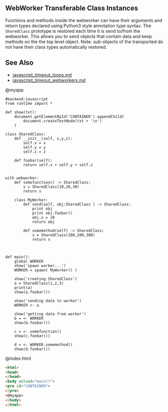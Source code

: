 WebWorker Transferable Class Instances
--------------------------------------

Functions and methods inside the webworker can have their arguments and return types declared using Python3 style annotation type syntax.
The `SharedClass` prototype is restored each time it is send to/from the webworker.
This allows you to send objects that contain data and keep methods on the the top level object.
Note: sub-objects of the transported do not have their class types automatically restored.

See Also
--------
* [javascript_timeout_loops.md](javascript_timeout_loops.md)
* [javascript_timeout_webworkers.md](javascript_timeout_webworkers.md)


@myapp
```rusthon
#backend:javascript
from runtime import *

def show(txt):
	document.getElementById('CONTAINER').appendChild(
		document.createTextNode(txt + '\n')
	)

class SharedClass:
	def __init__(self, x,y,z):
		self.x = x
		self.y = y
		self.z = z

	def foobar(self):
		return self.x + self.y + self.z


with webworker:
	def somefunction() -> SharedClass:
		s = SharedClass(10,20,30)
		return s

	class MyWorker:
		def send(self, obj:SharedClass ) -> SharedClass:
			print obj
			print obj.foobar()
			obj.x = 10
			return obj

		def somemethod(self) -> SharedClass:
			s = SharedClass(100,200,300)
			return s



def main():
	global WORKER
	show('spawn worker...')
	WORKER = spawn( MyWorker() )

	show('creating SharedClass')
	a = SharedClass(1,2,3)
	print(a)
	show(a.foobar())

	show('sending data to worker')
	WORKER <- a

	show('getting data from worker')
	b = <- WORKER
	show(b.foobar())

	c = <- somefunction()
	show(c.foobar())

	d = <- WORKER.somemethod()
	show(d.foobar())

```

@index.html
```html
<html>
<head>
</head>
<body onload="main()">
<pre id="CONTAINER">
</pre>
<@myapp>
</body>
</html>
```